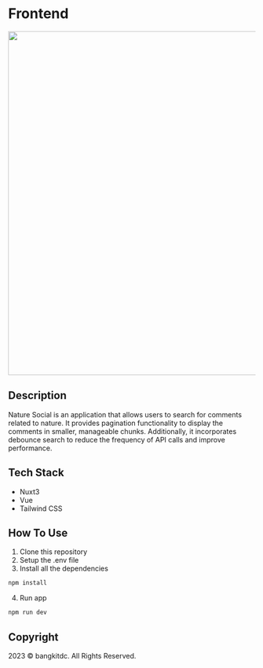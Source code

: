 # Frontend

<p align="center">
    <img src="https://github.com/bangkitdc/frontend-redcomm-intern/blob/master/assets/fe-vid.gif" width=700>
</p>

## Description
Nature Social is an application that allows users to search for comments related to nature. It provides pagination functionality to display the comments in smaller, manageable chunks. Additionally, it incorporates debounce search to reduce the frequency of API calls and improve performance.

## Tech Stack
- Nuxt3
- Vue
- Tailwind CSS

## How To Use
1. Clone this repository
2. Setup the .env file
3. Install all the dependencies
```bash
npm install
```
4. Run app
```bash 
npm run dev
```

## Copyright
2023 © bangkitdc. All Rights Reserved.
